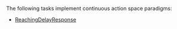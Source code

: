 The following tasks implement continuous action space paradigms:

- [ReachingDelayResponse](../envs.md#neurogym.envs.native.reachingdelayresponse.ReachingDelayResponse)
